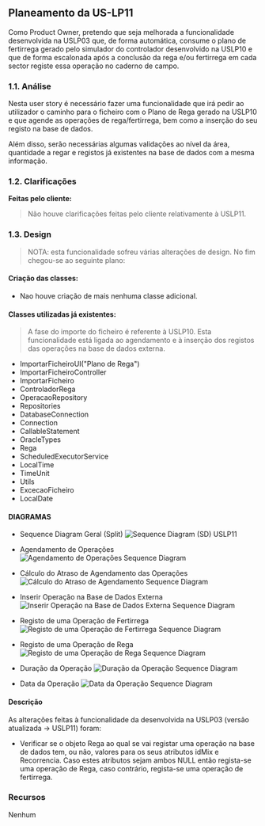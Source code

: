 ## Planeamento da US-LP11

Como Product Owner, pretendo que seja melhorada a funcionalidade desenvolvida na USLP03 que, de forma automática,
consume o plano de fertirrega gerado pelo simulador do controlador desenvolvido na USLP10 e que de forma escalonada
após a conclusão da rega e/ou fertirrega em cada sector registe essa operação no caderno de campo.

### 1.1. Análise

Nesta user story é necessário fazer uma funcionalidade que irá pedir ao utilizador o caminho para o ficheiro com o Plano
de Rega gerado na USLP10 e que agende as operações de rega/fertirrega, bem como a inserção do seu registo na base de
dados.

Além disso, serão necessárias algumas validações ao nível da área, quantidade a regar e registos já existentes na base
de dados com a mesma informação.

### 1.2. Clarificações

**Feitas pelo cliente:**

> Não houve clarificações feitas pelo cliente relativamente à USLP11.

### 1.3. Design

> NOTA: esta funcionalidade sofreu várias alterações de design. No fim chegou-se ao seguinte plano:

#### Criação das classes:

* Nao houve criação de mais nenhuma classe adicional.

#### Classes utilizadas já existentes:

> A fase do importe do ficheiro é referente à USLP10. Esta funcionalidade está
> ligada ao agendamento e à inserção dos
> registos das operações na base de dados externa.

* ImportarFicheiroUI("Plano de Rega")
* ImportarFicheiroController
* ImportarFicheiro
* ControladorRega
* OperacaoRepository
* Repositories
* DatabaseConnection
* Connection
* CallableStatement
* OracleTypes
* Rega
* ScheduledExecutorService
* LocalTime
* TimeUnit
* Utils
* ExcecaoFicheiro
* LocalDate


#### DIAGRAMAS
* Sequence Diagram Geral (Split)
  ![Sequence Diagram (SD) USLP11](Sequence_Diagram_SD_USLP11.jpg)

*  Agendamento de Operações
  ![Agendamento de Operações Sequence Diagram](Agendamento_de_Operações_Sequence_Diagram.jpg)

* Cálculo do Atraso de Agendamento das Operações
  ![Cálculo do Atraso de Agendamento Sequence Diagram](Cálculo_do_Atraso_de_Agendamento_Sequence_Diagram.jpg)

* Inserir Operação na Base de Dados Externa
  ![Inserir Operação na Base de Dados Externa Sequence Diagram](Inserir_Operação_na_Base_de_Dados_Externa_Sequence_Diagram.jpg)

* Registo de uma Operação de Fertirrega
  ![Registo de uma Operação de Fertirrega Sequence Diagram](Registo_de_uma_Operação_de_Fertirrega_Sequence_Diagram.jpg)

* Registo de uma Operação de Rega
  ![Registo de uma Operação de Rega Sequence Diagram](Registo_de_uma_Operação_de_Rega_Sequence_Diagram.jpg)

*  Duração da Operação
  ![Duração da Operação Sequence Diagram](Duração_da_Operação_Sequence_Diagram.jpg)

*  Data da Operação
  ![Data da Operação Sequence Diagram](Data_da_Operação_Sequence_Diagram.jpg)

#### Descrição

As alterações feitas à funcionalidade da desenvolvida na USLP03 (versão atualizada -> USLP11) foram:

* Verificar se o objeto Rega ao qual se vai registar uma operação na base de dados tem, ou não, valores para os seus
  atributos idMix e Recorrencia. Caso estes atributos sejam ambos NULL então regista-se uma operação de Rega, caso
  contrário, regista-se uma operação de fertirrega.

### Recursos

Nenhum